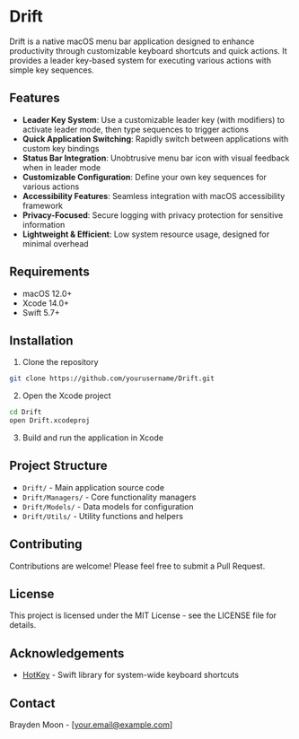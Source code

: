 # Drift

Drift is a native macOS menu bar application designed to enhance productivity through customizable keyboard shortcuts and quick actions. It provides a leader key-based system for executing various actions with simple key sequences.

## Features

- **Leader Key System**: Use a customizable leader key (with modifiers) to activate leader mode, then type sequences to trigger actions
- **Quick Application Switching**: Rapidly switch between applications with custom key bindings
- **Status Bar Integration**: Unobtrusive menu bar icon with visual feedback when in leader mode
- **Customizable Configuration**: Define your own key sequences for various actions
- **Accessibility Features**: Seamless integration with macOS accessibility framework
- **Privacy-Focused**: Secure logging with privacy protection for sensitive information
- **Lightweight & Efficient**: Low system resource usage, designed for minimal overhead

## Requirements

- macOS 12.0+
- Xcode 14.0+
- Swift 5.7+

## Installation

1. Clone the repository
```bash
git clone https://github.com/yourusername/Drift.git
```

2. Open the Xcode project
```bash
cd Drift
open Drift.xcodeproj
```

3. Build and run the application in Xcode

## Project Structure

- `Drift/` - Main application source code
- `Drift/Managers/` - Core functionality managers
- `Drift/Models/` - Data models for configuration
- `Drift/Utils/` - Utility functions and helpers

## Contributing

Contributions are welcome! Please feel free to submit a Pull Request.

## License

This project is licensed under the MIT License - see the LICENSE file for details.

## Acknowledgements

- [HotKey](https://github.com/soffes/HotKey) - Swift library for system-wide keyboard shortcuts

## Contact

Brayden Moon - [your.email@example.com] 